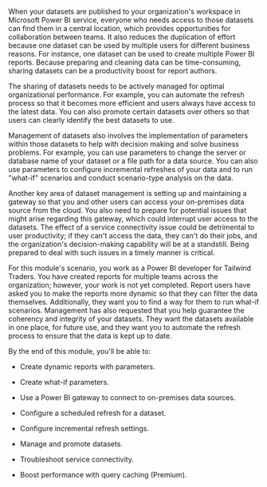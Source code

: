 When your datasets are published to your organization's workspace in Microsoft Power BI service, everyone who needs access to those datasets can find them in a central location, which provides opportunities for collaboration between teams. It also reduces the duplication of effort because one dataset can be used by multiple users for different business reasons. For instance, one dataset can be used to create multiple Power BI reports. Because preparing and cleaning data can be time-consuming, sharing datasets can be a productivity boost for report authors.

The sharing of datasets needs to be actively managed for optimal organizational performance. For example, you can automate the refresh process so that it becomes more efficient and users always have access to the latest data. You can also promote certain datasets over others so that users can clearly identify the best datasets to use.

Management of datasets also involves the implementation of parameters within those datasets to help with decision making and solve business problems. For example, you can use parameters to change the server or database name of your dataset or a file path for a data source. You can also use parameters to configure incremental refreshes of your data and to run "what-if" scenarios and conduct scenario-type analysis on the data.

Another key area of dataset management is setting up and maintaining a gateway so that you and other users can access your on-premises data source from the cloud. You also need to prepare for potential issues that might arise regarding this gateway, which could interrupt user access to the datasets. The effect of a service connectivity issue could be detrimental to user productivity; if they can't access the data, they can't do their jobs, and the organization's decision-making capability will be at a standstill. Being prepared to deal with such issues in a timely manner is critical.

For this module's scenario, you work as a Power BI developer for Tailwind Traders. You have created reports for multiple teams across the organization; however, your work is not yet completed. Report users have asked you to make the reports more dynamic so that they can filter the data themselves. Additionally, they want you to find a way for them to run what-if scenarios. Management has also requested that you help guarantee the coherency and integrity of your datasets. They want the datasets available in one place, for future use, and they want you to automate the refresh process to ensure that the data is kept up to date.

By the end of this module, you'll be able to: 

- Create dynamic reports with parameters.

- Create what-if parameters.

- Use a Power BI gateway to connect to on-premises data sources.

- Configure a scheduled refresh for a dataset. 

- Configure incremental refresh settings.

- Manage and promote datasets.

- Troubleshoot service connectivity.

- Boost performance with query caching (Premium).
